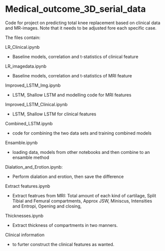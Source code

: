 # Medical_outcome_3D_serial_data
Code for project on predicting total knee replacement based on clinical data and MR-images.
Note that it needs to be adjusted fore each specific case. 

The files contain: 

LR_Clinical.ipynb
- Baseline models, correlation and t-statistics of clinical feature

LR_imagedata.ipynb
- Baseline models, correlation and t-statistics of MRI feature

Improved_LSTM_Img.ipynb
- LSTM, Shallow LSTM and modelling code for MRI features

Improved_LSTM_Clinical.ipynb
- LSTM, Shallow LSTM for clinical features

Combined_LSTM.ipynb
- code for combining the two data sets and training combined models

Ensamble.ipynb
- loading data, models from other notebooks and then combine to an ensamble method

Dialation_and_Erotion.ipynb:
- Perform dialation and erotion, then save the difference

Extract features.ipynb
- Extract featrues from MRI: Total amount of each kind of cartilage, Split Tibial and Femural compartments, Approx JSW, Miniscus, Intensities and Entropi, Opening and closing, 

Thicknesses.ipynb
- Extract thickness of compartments in two manners.

Clinical information
- to furter construct the clinical features as wanted. 

